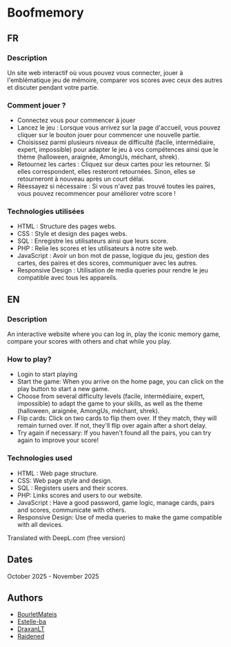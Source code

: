 # Boofmemory



## FR

### Description
Un site web interactif où vous pouvez vous connecter, jouer à l'emblématique jeu de mémoire, comparer vos scores avec ceux des autres et discuter pendant votre partie.


### Comment jouer ?
- Connectez vous pour commencer à jouer
- Lancez le jeu : Lorsque vous arrivez sur la page d'accueil, vous pouvez cliquer sur le bouton jouer pour commencer une nouvelle partie.
- Choisissez parmi plusieurs niveaux de difficulté (facile, intermédiaire, expert, impossible) pour adapter le jeu à vos compétences ainsi que le thème (halloween, araignée, AmongUs, méchant, shrek).
- Retournez les cartes : Cliquez sur deux cartes pour les retourner. Si elles correspondent, elles resteront retournées. Sinon, elles se retourneront à nouveau après un court délai.
- Réessayez si nécessaire : Si vous n'avez pas trouvé toutes les paires, vous pouvez recommencer pour améliorer votre score !

### Technologies utilisées

- HTML : Structure des pages webs.
- CSS : Style et design des pages webs.
- SQL : Enregistre les utilisateurs ainsi que leurs score.
- PHP : Relie les scores et les utilisateurs à notre site web.
- JavaScript : Avoir un bon mot de passe, logique du jeu, gestion des cartes, des paires et des scores, communiquer avec les autres.
- Responsive Design : Utilisation de media queries pour rendre le jeu compatible avec tous les appareils.

## EN

### Description
An interactive website where you can log in, play the iconic memory game, compare your scores with others and chat while you play.


### How to play?
- Login to start playing
- Start the game: When you arrive on the home page, you can click on the play button to start a new game.
- Choose from several difficulty levels (facile, intermédiaire, expert, impossible) to adapt the game to your skills, as well as the theme (halloween, araignée, AmongUs, méchant, shrek).
- Flip cards: Click on two cards to flip them over. If they match, they will remain turned over. If not, they'll flip over again after a short delay.
- Try again if necessary: If you haven't found all the pairs, you can try again to improve your score!

### Technologies used

- HTML : Web page structure.
- CSS: Web page style and design.
- SQL : Registers users and their scores.
- PHP: Links scores and users to our website.
- JavaScript : Have a good password, game logic, manage cards, pairs and scores, communicate with others.
- Responsive Design: Use of media queries to make the game compatible with all devices.

Translated with DeepL.com (free version)

## Dates
October 2025 - November 2025

## Authors

- [BourletMateis](https://github.com/BourletMateis)
- [Estelle-ba](https://github.com/Estelle-ba)
- [DraxanLT](https://github.com/DraxanLT)
- [Raidened](https://github.com/Raidened)
